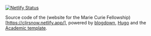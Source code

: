 [![Netlify Status](https://api.netlify.com/api/v1/badges/1248718c-f2a9-42d0-8b2c-96198c2c3814/deploy-status)](https://app.netlify.com/sites/clirsnow/deploys)


Source code of the (website for the Marie Curie Fellowship)[https://clirsnow.netlify.app/], powered by [blogdown](https://github.com/rstudio/blogdown), [Hugo](https://gohugo.io) and the [Academic template](https://github.com/wowchemy/starter-academic).